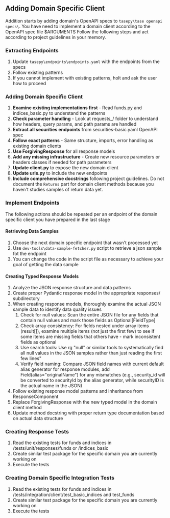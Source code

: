 ## Adding Domain Specific Client
Addition starts by adding domain's OpenAPI specs to `tasepy\tase openapi specs\`.
You have need to implement a domain client according to the OpenAPI spec file $ARGUMENTS 
Follow the following steps and act according to project guidelines in your memory.

### Extracting Endpoints
1. Update `tasepy\endpoints\endpoints.yaml` with the endpoints from the specs
2. Follow existing patterns
3. If you cannot implement with existing patterns, holt and ask the user how to proceed

### Adding Domain Specific Client
  1. **Examine existing implementations first** - Read funds.py and indices_basic.py to understand the patterns                 
  2. **Check parameter handling** - Look at requests_/ folder to understand how headers, query params, and path params are handled
  3. **Extract all securities endpoints** from securities-basic.yaml OpenAPI spec
  4. **Follow exact patterns** - Same structure, imports, error handling as existing domain clients
  5. **Use ForgivingResponse** for all response models
  6. **Add any missing infrastructure** - Create new resource parameters or headers classes if needed for path parameters
  7. **Update client.py** to expose the new domain client
  8. **Update urls.py** to include the new endpoints 
  9. **Include comprehensive docstrings** following project guidelines. Do not document the `Returns` part for domain client methods because you haven't studies samples of return data yet.

### Implement Endpoints
The following actions should be repeated per an endpoint of the domain specific client you have prepared in the last stage

#### Retrieving Data Samples
1. Choose the next domain specific endpoint that wasn't processed yet
2. Use `dev-tools\data-sample-fetcher.py` script to retrieve a json sample fot the endpoint
3. You can change the code in the script file as necessary to achieve your goal of getting the data sample

#### Creating Typed Response Models
1. Analyze the JSON response structure and data patterns
2. Create proper Pydantic response model in the appropriate responses/ subdirectory
3. When creating response models, thoroughly examine the actual JSON sample data to identify data quality issues 
   1. Check for null values: Scan the entire JSON file for any fields that contain null values and mark those fields as
  Optional[FieldType]
   2. Check array consistency: For fields nested under array items (result[]), examine multiple items (not just the first few) to see if some items are missing fields that others have - mark inconsistent fields as optional
   3. Use search tools: Use rg "null" or similar tools to systematically find all null values in the JSON samples rather than just reading the first few lines"
   4. Verify field naming: Compare JSON field names with current default alias generator for response modules, add Field(alias="originalName") for any mismatches (e.g., security_id will be converted to securityId by the alias generator, while securityID is the actual name in the JSON)
4. Follow existing response model patterns and inheritance from ResponseComponent
5. Replace ForgivingResponse with the new typed model in the domain client method
6. Update method docstring with proper return type documentation based on actual data structure

### Creating Response Tests
1. Read the existing tests for funds and indices in /tests/unit/responses/funds or /indices_basic
2. Create similar test package for the specific domain you are currently working on
3. Execute the tests

### Creating Domain Specific Integration Tests
1. Read the existing tests for funds and indices in /tests/integration/client/test_basic_indices and test_funds
2. Create similar test package for the specific domain you are currently working on
3. Execute the tests
